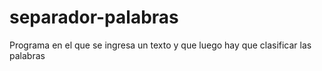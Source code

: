 # separador-palabras
Programa en el que se ingresa un texto y que luego hay que clasificar las palabras
